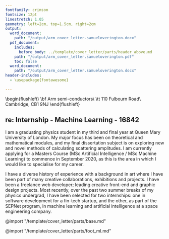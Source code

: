 ```yaml
---
fontfamily: crimson
fontsize: 12pt
linestretch: 1.05
geometry: left=2cm, top=1.5cm, right=2cm
output:
  word_document:
    path: "/output/arm_cover_letter.samueloverington.docx"
  pdf_document:
    includes:
      before_body: ../template/cover_letter/parts/header_above.md
    path: "/output/arm_cover_letter.samueloverington.pdf"
    toc: false
  word_document:
    path: "/output/arm_cover_letter.samueloverington.docx"
header-includes:
  - \usepackage{fontawesome}

---
```

<!--
\begin{flushright}
\tt Flat 24, Ocean House\\
Dalston Square, E8 3FT
\end{flushright}
 -->
\begin{flushleft}
\bf Arm semi-conductors\\
\tt 110 Fulbourn Road\\
Cambridge, CB1 9NJ
\end{flushleft}
## re: Internship - Machine Learning - 16842
<!-- # SELF INTRODUCTION -->
<!-- The “Intro” Paragraph – Grab the reader’s attention. Introduce yourself, & state why you’re a good fit.  -->
<!-- I am a final year undergraduate physics student at Queen Mary, University of London, with a passion for creativity, science and software engineering. -->
I am a graduating physics student in my third and final year at Queen Mary University of London. My major focus has been on theoretical and mathematical modules, and my final dissertation subject is on exploring new and novel methods of calculating scattering amplitudes.  I am currently applying for a Masters Course (MSc Artificial Intelligence / MSc Machine Learning) to commence in September 2020, as this is the area in which I would like to specialise for my career.

I have a diverse history of experience with a background in art where I have been part of many creative collaborations, exhibitions and projects. I have been a freelance web developer; leading creative front-end and graphic design projects. Most recently, over the past two summer breaks of my physics undergrad, I have been selected for two internships: one in software development for a fin-tech startup, and the other, as part of the SEPNet program, in machine learning and artificial intelligence at a space engineering company.
<!--
 with dancers exploring the relationship between drawing, motion and dance.
 -->

@import "/template/cover_letter/parts/base.md"

@import "/template/cover_letter/parts/foot_ml.md"
